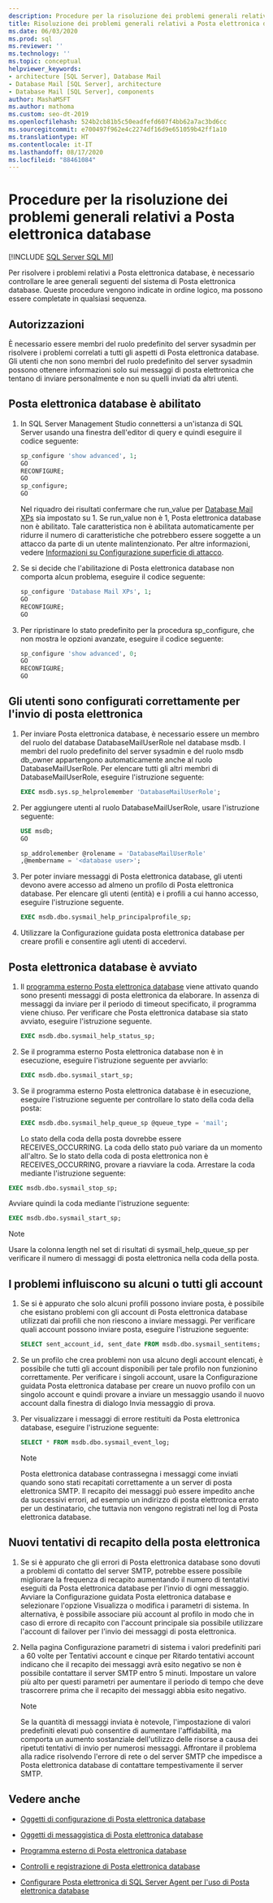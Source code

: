 ```yaml
---
description: Procedure per la risoluzione dei problemi generali relativi a Posta elettronica database
title: Risoluzione dei problemi generali relativi a Posta elettronica database
ms.date: 06/03/2020
ms.prod: sql
ms.reviewer: ''
ms.technology: ''
ms.topic: conceptual
helpviewer_keywords:
- architecture [SQL Server], Database Mail
- Database Mail [SQL Server], architecture
- Database Mail [SQL Server], components
author: MashaMSFT
ms.author: mathoma
ms.custom: seo-dt-2019
ms.openlocfilehash: 524b2cb81b5c50eadfefd607f4bb62a7ac3bd6cc
ms.sourcegitcommit: e700497f962e4c2274df16d9e651059b42ff1a10
ms.translationtype: HT
ms.contentlocale: it-IT
ms.lasthandoff: 08/17/2020
ms.locfileid: "88461084"
---
```

# <a name="general-database-mail-troubleshooting-steps"></a>Procedure per la risoluzione dei problemi generali relativi a Posta elettronica database 
[!INCLUDE [SQL Server SQL MI](../../includes/applies-to-version/sql-asdbmi.md)]

Per risolvere i problemi relativi a Posta elettronica database, è necessario controllare le aree generali seguenti del sistema di Posta elettronica database. Queste procedure vengono indicate in ordine logico, ma possono essere completate in qualsiasi sequenza.

## <a name="permissions"></a>Autorizzazioni

È necessario essere membri del ruolo predefinito del server sysadmin per risolvere i problemi correlati a tutti gli aspetti di Posta elettronica database. Gli utenti che non sono membri del ruolo predefinito del server sysadmin possono ottenere informazioni solo sui messaggi di posta elettronica che tentano di inviare personalmente e non su quelli inviati da altri utenti.

## <a name="is-database-mail-enabled"></a>Posta elettronica database è abilitato

1. In SQL Server Management Studio connettersi a un'istanza di SQL Server usando una finestra dell'editor di query e quindi eseguire il codice seguente:

    ```sql
    sp_configure 'show advanced', 1; 
    GO
    RECONFIGURE;
    GO
    sp_configure;
    GO
    ```

   Nel riquadro dei risultati confermare che run_value per [Database Mail XPs](../../database-engine/configure-windows/database-mail-xps-server-configuration-option.md) sia impostato su 1.
   Se run_value non è 1, Posta elettronica database non è abilitato. Tale caratteristica non è abilitata automaticamente per ridurre il numero di caratteristiche che potrebbero essere soggette a un attacco da parte di un utente malintenzionato. Per altre informazioni, vedere [Informazioni su Configurazione superficie di attacco](../security/surface-area-configuration.md).

1. Se si decide che l'abilitazione di Posta elettronica database non comporta alcun problema, eseguire il codice seguente:

    ```sql
    sp_configure 'Database Mail XPs', 1; 
    GO
    RECONFIGURE;
    GO
    ```

1. Per ripristinare lo stato predefinito per la procedura sp_configure, che non mostra le opzioni avanzate, eseguire il codice seguente:

    ```sql 
    sp_configure 'show advanced', 0; 
    GO
    RECONFIGURE;
    GO
    ```

## <a name="are-users-properly-configured-to-send-mail"></a>Gli utenti sono configurati correttamente per l'invio di posta elettronica

1. Per inviare Posta elettronica database, è necessario essere un membro del ruolo del database DatabaseMailUserRole nel database msdb. I membri del ruolo predefinito del server sysadmin e del ruolo msdb db_owner appartengono automaticamente anche al ruolo DatabaseMailUserRole. Per elencare tutti gli altri membri di DatabaseMailUserRole, eseguire l'istruzione seguente:

    ```sql
    EXEC msdb.sys.sp_helprolemember 'DatabaseMailUserRole';
    ```

1. Per aggiungere utenti al ruolo DatabaseMailUserRole, usare l'istruzione seguente:

    ```sql
    USE msdb;
    GO
    
    sp_addrolemember @rolename = 'DatabaseMailUserRole'
    ,@membername = '<database user>';
    ```

1. Per poter inviare messaggi di Posta elettronica database, gli utenti devono avere accesso ad almeno un profilo di Posta elettronica database. Per elencare gli utenti (entità) e i profili a cui hanno accesso, eseguire l'istruzione seguente.

    ```sql
    EXEC msdb.dbo.sysmail_help_principalprofile_sp;
    ```

1. Utilizzare la Configurazione guidata posta elettronica database per creare profili e consentire agli utenti di accedervi.
 
## <a name="is-database-mail-started"></a>Posta elettronica database è avviato

1. Il [programma esterno Posta elettronica database](database-mail-external-program.md) viene attivato quando sono presenti messaggi di posta elettronica da elaborare. In assenza di messaggi da inviare per il periodo di timeout specificato, il programma viene chiuso. Per verificare che Posta elettronica database sia stato avviato, eseguire l'istruzione seguente.

    ```sql
    EXEC msdb.dbo.sysmail_help_status_sp;
    ```
1. Se il programma esterno Posta elettronica database non è in esecuzione, eseguire l'istruzione seguente per avviarlo:

    ```sql
    EXEC msdb.dbo.sysmail_start_sp;
    ```

1. Se il programma esterno Posta elettronica database è in esecuzione, eseguire l'istruzione seguente per controllare lo stato della coda della posta:

    ```sql
    EXEC msdb.dbo.sysmail_help_queue_sp @queue_type = 'mail';
    ```
  
   Lo stato della coda della posta dovrebbe essere RECEIVES_OCCURRING. La coda dello stato può variare da un momento all'altro. Se lo stato della coda di posta elettronica non è RECEIVES_OCCURRING, provare a riavviare la coda. Arrestare la coda mediante l'istruzione seguente:
   
```sql
EXEC msdb.dbo.sysmail_stop_sp;
```

Avviare quindi la coda mediante l'istruzione seguente:

```sql
EXEC msdb.dbo.sysmail_start_sp;
```

  > [!NOTE]
  >  Usare la colonna length nel set di risultati di sysmail_help_queue_sp per verificare il numero di messaggi di posta elettronica nella coda della posta.

## <a name="do-problems-affect-some-or-all-accounts"></a>I problemi influiscono su alcuni o tutti gli account

1. Se si è appurato che solo alcuni profili possono inviare posta, è possibile che esistano problemi con gli account di Posta elettronica database utilizzati dai profili che non riescono a inviare messaggi. Per verificare quali account possono inviare posta, eseguire l'istruzione seguente:

    ```sql
    SELECT sent_account_id, sent_date FROM msdb.dbo.sysmail_sentitems;
    ```

1. Se un profilo che crea problemi non usa alcuno degli account elencati, è possibile che tutti gli account disponibili per tale profilo non funzionino correttamente. Per verificare i singoli account, usare la Configurazione guidata Posta elettronica database per creare un nuovo profilo con un singolo account e quindi provare a inviare un messaggio usando il nuovo account dalla finestra di dialogo Invia messaggio di prova. 
1. Per visualizzare i messaggi di errore restituiti da Posta elettronica database, eseguire l'istruzione seguente:

    ```sql
    SELECT * FROM msdb.dbo.sysmail_event_log;
    ```

   > [!NOTE]
   > Posta elettronica database contrassegna i messaggi come inviati quando sono stati recapitati correttamente a un server di posta elettronica SMTP. Il recapito dei messaggi può essere impedito anche da successivi errori, ad esempio un indirizzo di posta elettronica errato per un destinatario, che tuttavia non vengono registrati nel log di Posta elettronica database.

## <a name="retry-mail-delivery"></a>Nuovi tentativi di recapito della posta elettronica

1. Se si è appurato che gli errori di Posta elettronica database sono dovuti a problemi di contatto del server SMTP, potrebbe essere possibile migliorare la frequenza di recapito aumentando il numero di tentativi eseguiti da Posta elettronica database per l'invio di ogni messaggio. Avviare la Configurazione guidata Posta elettronica database e selezionare l'opzione Visualizza o modifica i parametri di sistema. In alternativa, è possibile associare più account al profilo in modo che in caso di errore di recapito con l'account principale sia possibile utilizzare l'account di failover per l'invio dei messaggi di posta elettronica.
1. Nella pagina Configurazione parametri di sistema i valori predefiniti pari a 60 volte per Tentativi account e cinque per Ritardo tentativi account indicano che il recapito dei messaggi avrà esito negativo se non è possibile contattare il server SMTP entro 5 minuti. Impostare un valore più alto per questi parametri per aumentare il periodo di tempo che deve trascorrere prima che il recapito dei messaggi abbia esito negativo.

    > [!NOTE]
    > Se la quantità di messaggi inviata è notevole, l'impostazione di valori predefiniti elevati può consentire di aumentare l'affidabilità, ma comporta un aumento sostanziale dell'utilizzo delle risorse a causa dei ripetuti tentativi di invio per numerosi messaggi. Affrontare il problema alla radice risolvendo l'errore di rete o del server SMTP che impedisce a Posta elettronica database di contattare tempestivamente il server SMTP.



##  <a name="see-also"></a><a name="RelatedContent"></a> Vedere anche
  
-   [Oggetti di configurazione di Posta elettronica database](../../relational-databases/database-mail/database-mail-configuration-objects.md)  
  
-   [Oggetti di messaggistica di Posta elettronica database](../../relational-databases/database-mail/database-mail-messaging-objects.md)  
  
-   [Programma esterno di Posta elettronica database](../../relational-databases/database-mail/database-mail-external-program.md)  
  
-   [Controlli e registrazione di Posta elettronica database](../../relational-databases/database-mail/database-mail-log-and-audits.md)  
  
-   [Configurare Posta elettronica di SQL Server Agent per l'uso di Posta elettronica database](../../relational-databases/database-mail/configure-sql-server-agent-mail-to-use-database-mail.md)  
  
  
  
